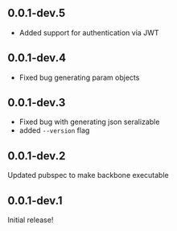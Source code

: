 ## 0.0.1-dev.5

- Added support for authentication via JWT

## 0.0.1-dev.4

- Fixed bug generating param objects

## 0.0.1-dev.3

- Fixed bug with generating json seralizable
- added `--version` flag

## 0.0.1-dev.2

Updated pubspec to make backbone executable

## 0.0.1-dev.1

Initial release!

